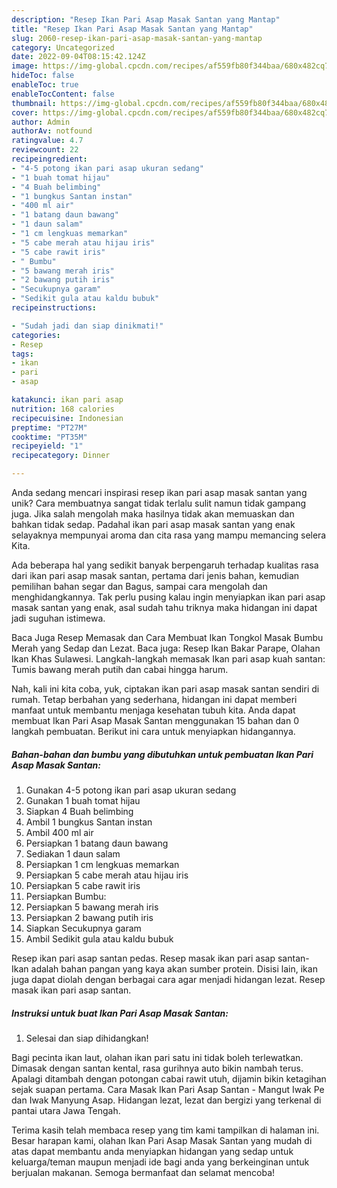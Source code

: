 ```yaml
---
description: "Resep Ikan Pari Asap Masak Santan yang Mantap"
title: "Resep Ikan Pari Asap Masak Santan yang Mantap"
slug: 2060-resep-ikan-pari-asap-masak-santan-yang-mantap
category: Uncategorized
date: 2022-09-04T08:15:42.124Z
image: https://img-global.cpcdn.com/recipes/af559fb80f344baa/680x482cq70/ikan-pari-asap-masak-santan-foto-resep-utama.jpg
hideToc: false
enableToc: true
enableTocContent: false
thumbnail: https://img-global.cpcdn.com/recipes/af559fb80f344baa/680x482cq70/ikan-pari-asap-masak-santan-foto-resep-utama.jpg
cover: https://img-global.cpcdn.com/recipes/af559fb80f344baa/680x482cq70/ikan-pari-asap-masak-santan-foto-resep-utama.jpg
author: Admin
authorAv: notfound
ratingvalue: 4.7
reviewcount: 22
recipeingredient:
- "4-5 potong ikan pari asap ukuran sedang"
- "1 buah tomat hijau"
- "4 Buah belimbing"
- "1 bungkus Santan instan"
- "400 ml air"
- "1 batang daun bawang"
- "1 daun salam"
- "1 cm lengkuas memarkan"
- "5 cabe merah atau hijau iris"
- "5 cabe rawit iris"
- " Bumbu"
- "5 bawang merah iris"
- "2 bawang putih iris"
- "Secukupnya garam"
- "Sedikit gula atau kaldu bubuk"
recipeinstructions:

- "Sudah jadi dan siap dinikmati!"
categories:
- Resep
tags:
- ikan
- pari
- asap

katakunci: ikan pari asap 
nutrition: 168 calories
recipecuisine: Indonesian
preptime: "PT27M"
cooktime: "PT35M"
recipeyield: "1"
recipecategory: Dinner

---
```





Anda sedang mencari inspirasi resep ikan pari asap masak santan yang unik? Cara membuatnya sangat tidak terlalu sulit namun tidak gampang juga. Jika salah mengolah maka hasilnya tidak akan memuaskan dan bahkan tidak sedap. Padahal ikan pari asap masak santan yang enak selayaknya mempunyai aroma dan cita rasa yang mampu memancing selera Kita.





Ada beberapa hal yang sedikit banyak berpengaruh terhadap kualitas rasa dari ikan pari asap masak santan, pertama dari jenis bahan, kemudian pemilihan bahan segar dan Bagus, sampai cara mengolah dan menghidangkannya. Tak perlu pusing kalau ingin menyiapkan ikan pari asap masak santan yang enak,      asal sudah tahu triknya maka hidangan ini dapat jadi suguhan istimewa.














Baca Juga Resep Memasak dan Cara Membuat Ikan Tongkol Masak Bumbu Merah yang Sedap dan Lezat. Baca juga: Resep Ikan Bakar Parape, Olahan Ikan Khas Sulawesi. Langkah-langkah memasak Ikan pari asap kuah santan: Tumis bawang merah putih dan cabai hingga harum.






Nah, kali ini kita coba, yuk, ciptakan ikan pari asap masak santan sendiri di rumah. Tetap berbahan yang sederhana, hidangan ini dapat memberi manfaat untuk membantu menjaga kesehatan tubuh kita. Anda dapat membuat Ikan Pari Asap Masak Santan menggunakan 15 bahan dan 0 langkah pembuatan. Berikut ini cara untuk menyiapkan hidangannya.

<!--inarticleads1-->

##### Bahan-bahan dan bumbu yang dibutuhkan untuk pembuatan Ikan Pari Asap Masak Santan:

1. Gunakan 4-5 potong ikan pari asap ukuran sedang
1. Gunakan 1 buah tomat hijau
1. Siapkan 4 Buah belimbing
1. Ambil 1 bungkus Santan instan
1. Ambil 400 ml air
1. Persiapkan 1 batang daun bawang
1. Sediakan 1 daun salam
1. Persiapkan 1 cm lengkuas memarkan
1. Persiapkan 5 cabe merah atau hijau iris
1. Persiapkan 5 cabe rawit iris
1. Persiapkan  Bumbu:
1. Persiapkan 5 bawang merah iris
1. Persiapkan 2 bawang putih iris
1. Siapkan Secukupnya garam
1. Ambil Sedikit gula atau kaldu bubuk


Resep ikan pari asap santan pedas. Resep masak ikan pari asap santan-Ikan adalah bahan pangan yang kaya akan sumber protein. Disisi lain, ikan juga dapat diolah dengan berbagai cara agar menjadi hidangan lezat. Resep masak ikan pari asap santan. 

<!--inarticleads2-->

##### Instruksi untuk buat Ikan Pari Asap Masak Santan:


1. Selesai dan siap dihidangkan!

Bagi pecinta ikan laut, olahan ikan pari satu ini tidak boleh terlewatkan. Dimasak dengan santan kental, rasa gurihnya auto bikin nambah terus. Apalagi ditambah dengan potongan cabai rawit utuh, dijamin bikin ketagihan sejak suapan pertama. Cara Masak Ikan Pari Asap Santan - Mangut Iwak Pe dan Iwak Manyung Asap. Hidangan lezat, lezat dan bergizi yang terkenal di pantai utara Jawa Tengah. 

Terima kasih telah membaca resep yang tim kami tampilkan di halaman ini. Besar harapan kami, olahan Ikan Pari Asap Masak Santan yang mudah di atas dapat membantu anda menyiapkan hidangan yang sedap untuk keluarga/teman maupun menjadi ide bagi anda yang berkeinginan untuk berjualan makanan. Semoga bermanfaat dan selamat mencoba!

